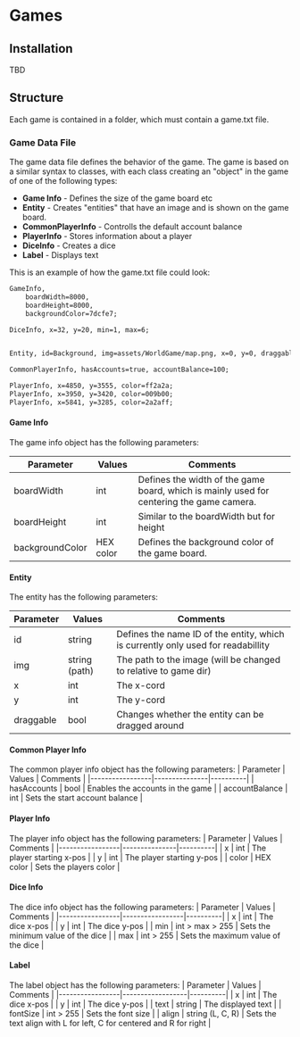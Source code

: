 # Games
## Installation
TBD

## Structure
Each game is contained in a folder, which must contain a game.txt file. 

### Game Data File
The game data file defines the behavior of the game. The game is based on a similar syntax to classes, with each class creating an "object" in the game of one of the following types:

* **Game Info** - Defines the size of the game board etc
* **Entity** - Creates "entities" that have an image and is shown on the game board.
* **CommonPlayerInfo** - Controlls the default account balance
* **PlayerInfo** - Stores information about a player
* **DiceInfo** - Creates a dice
* **Label** - Displays text

This is an example of how the game.txt file could look:

``` txt
GameInfo,
    boardWidth=8000,
    boardHeight=8000,
    backgroundColor=7dcfe7;

DiceInfo, x=32, y=20, min=1, max=6;


Entity, id=Background, img=assets/WorldGame/map.png, x=0, y=0, draggable=false;

CommonPlayerInfo, hasAccounts=true, accountBalance=100;

PlayerInfo, x=4850, y=3555, color=ff2a2a;
PlayerInfo, x=3950, y=3420, color=009b00;
PlayerInfo, x=5841, y=3285, color=2a2aff;


```

#### Game Info
The game info object has the following parameters:

| Parameter       | Values    | Comments |
|-----------------|-----------|----------|
| boardWidth      | int       | Defines the width of the game board, which is mainly used for centering the game camera.|
| boardHeight     | int       | Similar to the boardWidth but for height |
| backgroundColor | HEX color | Defines the background color of the game board. |


#### Entity
The entity has the following parameters:

| Parameter       | Values        | Comments |
|-----------------|---------------|----------|
| id              | string        | Defines the name ID of the entity, which is currently only used for readabillity |
| img             | string (path) | The path to the image (will be changed to relative to game dir) |
| x               | int           | The x-cord |
| y               | int           | The y-cord |
| draggable       | bool          | Changes whether the entity can be dragged around |

#### Common Player Info
The common player info object has the following parameters:
| Parameter       | Values        | Comments |
|-----------------|---------------|----------|
| hasAccounts     | bool          | Enables the accounts in the game |
| accountBalance  | int           | Sets the start account balance |

#### Player Info
The player info object has the following parameters:
| Parameter       | Values        | Comments |
|-----------------|---------------|----------|
| x               | int           | The player starting x-pos |
| y               | int           | The player starting y-pos |
| color           | HEX color     | Sets the players color |


#### Dice Info
The dice info object has the following parameters:
| Parameter       | Values          | Comments |
|-----------------|-----------------|----------|
| x               | int             | The dice x-pos |
| y               | int             | The dice y-pos |
| min             | int > max > 255 | Sets the minimum value of the dice |
| max             | int > 255       | Sets the maximum value of the dice |

#### Label
The label object has the following parameters:
| Parameter       | Values           | Comments |
|-----------------|------------------|----------|
| x               | int              | The dice x-pos |
| y               | int              | The dice y-pos |
| text            | string           | The displayed text |
| fontSize        | int > 255        | Sets the font size |
| align           | string (L, C, R) | Sets the text align with L for left, C for centered and R for right |
